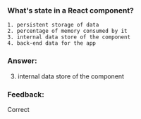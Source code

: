 ### What's state in a React component?

```
1. persistent storage of data
2. percentage of memory consumed by it
3. internal data store of the component
4. back-end data for the app
```

### Answer:

3. internal data store of the component

### Feedback:

Correct